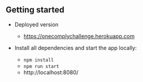 ## Getting started

- Deployed version
  - https://onecomplychallenge.herokuapp.com 

- Install all dependencies and start the app locally:
  - `npm install`
  - `npm run start`
  - http://localhost:8080/